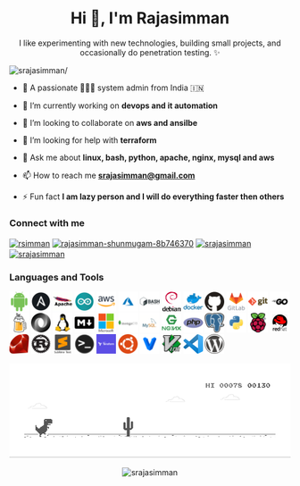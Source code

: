 <h1 align="center">Hi 👋, I'm Rajasimman</h1>

<p align="center">
	I like experimenting with new technologies, building small projects, and occasionally do penetration testing. ✨ <br>
</p>

<p align="left"> <img src=https://komarev.com/ghpvc/?username=srajasimman alt=srajasimman/> </p>

- 📜 A passionate 👨🏽‍💻 system admin from India 🇮🇳

- 🔭 I’m currently working on **devops and it automation**

- 👯 I’m looking to collaborate on **aws and ansilbe**

- 🤔 I’m looking for help with **terraform**

- 💬 Ask me about **linux, bash, python, apache, nginx, mysql and aws**

- 📫 How to reach me **srajasimman@gmail.com**

- ⚡ Fun fact **I am lazy person and I will do everything faster then others**

### Connect with me
<p align="left">
	<a href=https://twitter.com/rsimman target="blank"><img align="center" src=https://cdn.jsdelivr.net/npm/simple-icons@3.0.1/icons/twitter.svg alt="rsimman" height="25" width="25" /></a>
	<a href=https://linkedin.com/in/rajasimman-shunmugam-8b746370 target="blank"><img align="center" src=https://cdn.jsdelivr.net/npm/simple-icons@3.0.1/icons/linkedin.svg alt="rajasimman-shunmugam-8b746370" height="25" width="25" /></a>
	<a href=https://fb.com/srajasimman target="blank"><img align="center" src=https://cdn.jsdelivr.net/npm/simple-icons@3.0.1/icons/facebook.svg alt="srajasimman" height="25" width="25" /></a>
	<a href=https://dev.to/srajasimman target="blank"><img align="center" src=https://cdn.jsdelivr.net/npm/simple-icons@3.0.1/icons/dev-dot-to.svg alt="srajasimman" height="25" width="25" /></a>
</p>

### Languages and Tools
<p align="left">
	<a href="https://www.google.com/search?q=android"><img src=https://raw.githubusercontent.com/srajasimman/srajasimman/master/src/img/android.png alt=android width="35" height="35"/></a> 
	<a href="https://www.google.com/search?q=ansible"><img src=https://raw.githubusercontent.com/srajasimman/srajasimman/master/src/img/ansible.png alt=ansible width="35" height="35"/></a> 
	<a href="https://www.google.com/search?q=apache"><img src=https://raw.githubusercontent.com/srajasimman/srajasimman/master/src/img/apache.png alt=apache width="35" height="35"/></a> 
	<a href="https://www.google.com/search?q=arduino"><img src=https://raw.githubusercontent.com/srajasimman/srajasimman/master/src/img/arduino.png alt=arduino width="35" height="35"/></a> 
	<a href="https://www.google.com/search?q=aws"><img src=https://raw.githubusercontent.com/srajasimman/srajasimman/master/src/img/aws.png alt=aws width="35" height="35"/></a> 
	<a href="https://www.google.com/search?q=azure"><img src=https://raw.githubusercontent.com/srajasimman/srajasimman/master/src/img/azure.png alt=azure width="35" height="35"/></a> 
	<a href="https://www.google.com/search?q=bash"><img src=https://raw.githubusercontent.com/srajasimman/srajasimman/master/src/img/bash.png alt=bash width="35" height="35"/></a> 
	<a href="https://www.google.com/search?q=debian"><img src=https://raw.githubusercontent.com/srajasimman/srajasimman/master/src/img/debian.png alt=debian width="35" height="35"/></a> 
	<a href="https://www.google.com/search?q=docker"><img src=https://raw.githubusercontent.com/srajasimman/srajasimman/master/src/img/docker.png alt=docker width="35" height="35"/></a> 
	<a href="https://www.google.com/search?q=github"><img src=https://raw.githubusercontent.com/srajasimman/srajasimman/master/src/img/github.png alt=github width="35" height="35"/></a> 
	<a href="https://www.google.com/search?q=gitlab"><img src=https://raw.githubusercontent.com/srajasimman/srajasimman/master/src/img/gitlab.png alt=gitlab width="35" height="35"/></a> 
	<a href="https://www.google.com/search?q=git"><img src=https://raw.githubusercontent.com/srajasimman/srajasimman/master/src/img/git.png alt=git width="35" height="35"/></a> 
	<a href="https://www.google.com/search?q=go"><img src=https://raw.githubusercontent.com/srajasimman/srajasimman/master/src/img/go.png alt=go width="35" height="35"/></a> 
	<a href="https://www.google.com/search?q=homebrew"><img src=https://raw.githubusercontent.com/srajasimman/srajasimman/master/src/img/homebrew.png alt=homebrew width="35" height="35"/></a> 
	<a href="https://www.google.com/search?q=json"><img src=https://raw.githubusercontent.com/srajasimman/srajasimman/master/src/img/json.png alt=json width="35" height="35"/></a> 
	<a href="https://www.google.com/search?q=linux"><img src=https://raw.githubusercontent.com/srajasimman/srajasimman/master/src/img/linux.png alt=linux width="35" height="35"/></a> 
	<a href="https://www.google.com/search?q=markdown"><img src=https://raw.githubusercontent.com/srajasimman/srajasimman/master/src/img/markdown.png alt=markdown width="35" height="35"/></a> 
	<a href="https://www.google.com/search?q=microsoft"><img src=https://raw.githubusercontent.com/srajasimman/srajasimman/master/src/img/microsoft.png alt=microsoft width="35" height="35"/></a> 
	<a href="https://www.google.com/search?q=mongodb"><img src=https://raw.githubusercontent.com/srajasimman/srajasimman/master/src/img/mongodb.png alt=mongodb width="35" height="35"/></a> 
	<a href="https://www.google.com/search?q=mysql"><img src=https://raw.githubusercontent.com/srajasimman/srajasimman/master/src/img/mysql.png alt=mysql width="35" height="35"/></a> 
	<a href="https://www.google.com/search?q=nginx"><img src=https://raw.githubusercontent.com/srajasimman/srajasimman/master/src/img/nginx.png alt=nginx width="35" height="35"/></a> 
	<a href="https://www.google.com/search?q=php"><img src=https://raw.githubusercontent.com/srajasimman/srajasimman/master/src/img/php.png alt=php width="35" height="35"/></a> 
	<a href="https://www.google.com/search?q=postgresql"><img src=https://raw.githubusercontent.com/srajasimman/srajasimman/master/src/img/postgresql.png alt=postgresql width="35" height="35"/></a> 
	<a href="https://www.google.com/search?q=python"><img src=https://raw.githubusercontent.com/srajasimman/srajasimman/master/src/img/python.png alt=python width="35" height="35"/></a> 
	<a href="https://www.google.com/search?q=raspberry"><img src=https://raw.githubusercontent.com/srajasimman/srajasimman/master/src/img/raspberry-pi.png alt=pi width="35" height="35"/></a> 
	<a href="https://www.google.com/search?q=redhat"><img src=https://raw.githubusercontent.com/srajasimman/srajasimman/master/src/img/redhat.png alt=redhat width="35" height="35"/></a> 
	<a href="https://www.google.com/search?q=ruby"><img src=https://raw.githubusercontent.com/srajasimman/srajasimman/master/src/img/ruby.png alt=ruby width="35" height="35"/></a> 
	<a href="https://www.google.com/search?q=rust"><img src=https://raw.githubusercontent.com/srajasimman/srajasimman/master/src/img/rust.png alt=rust width="35" height="35"/></a> 
	<a href="https://www.google.com/search?q=sublime-text"><img src=https://raw.githubusercontent.com/srajasimman/srajasimman/master/src/img/sublime-text.png alt=sublime-text width="35" height="35"/></a> 
	<a href="https://www.google.com/search?q=terminal"><img src=https://raw.githubusercontent.com/srajasimman/srajasimman/master/src/img/terminal.png alt=terminal width="35" height="35"/></a> 
	<a href="https://www.google.com/search?q=terraform"><img src=https://raw.githubusercontent.com/srajasimman/srajasimman/master/src/img/terraform.png alt=terraform width="35" height="35"/></a> 
	<a href="https://www.google.com/search?q=ubuntu"><img src=https://raw.githubusercontent.com/srajasimman/srajasimman/master/src/img/ubuntu.png alt=ubuntu width="35" height="35"/></a> 
	<a href="https://www.google.com/search?q=vagrant"><img src=https://raw.githubusercontent.com/srajasimman/srajasimman/master/src/img/vagrant.png alt=vagrant width="35" height="35"/></a> 
	<a href="https://www.google.com/search?q=vim"><img src=https://raw.githubusercontent.com/srajasimman/srajasimman/master/src/img/vim.png alt=vim width="35" height="35"/></a> 
	<a href="https://www.google.com/search?q=vscode"><img src=https://raw.githubusercontent.com/srajasimman/srajasimman/master/src/img/vscode.png alt=vscode width="35" height="35"/></a> 
	<a href="https://www.google.com/search?q=wordpress"><img src=https://raw.githubusercontent.com/srajasimman/srajasimman/master/src/img/wordpress.png alt=wordpress width="35" height="35"/></a> 
</p>

![Dino](https://raw.githubusercontent.com/srajasimman/srajasimman/master/src/gif/dino.gif)

<p align="center"> 
	<img src=https://github-readme-stats.vercel.app/api?username=srajasimman&show_icons=true alt=srajasimman /> 
</p>
